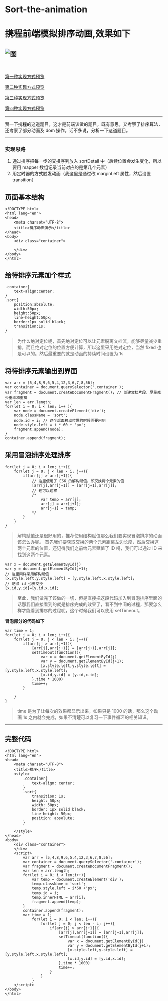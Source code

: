 # Sort-the-animation
# 携程前端模拟排序动画,效果如下
![图](https://user-gold-cdn.xitu.io/2018/9/5/165a9b666b23e820?w=750&amp;h=120&amp;f=gif&amp;s=1675334)
---

<br>

[第一种实现方式预览](https://dcpnonstop.github.io/Sort-the-animation/paixu.html)
<br>

[第二种实现方式预览](https://dcpnonstop.github.io/Sort-the-animation/paixu1.html)
<br>

[第三种实现方式预览](https://dcpnonstop.github.io/Sort-the-animation/paixu2.html)
<br>

[第四种实现方式预览](https://dcpnonstop.github.io/Sort-the-animation/paixu3.html)

---

赞一下携程的这道题目，这才是前端该做的题目，既有意思，又考察了排序算法，还考察了部分动画及 dom 操作。话不多说，分析一下这道题目。

---

### 实现思路
1. 通过排序把每一步的交换序列放入 sortDetail 中（后续位置会发生变化，所以要用 mapper 数组记录当前对应的是第几个元素）
2. 用定时器的方式触发动画（我这里是通过改 marginLeft 属性，然后设置 transition）

## 页面基本结构

```
<!DOCTYPE html>
<html lang="en">
<head>
	<meta charset="UTF-8">
	<title>排序动画演示</title>
</head>
<body>
	<div class="container">

	</div>
</body>
</html>

```
## 给待排序元素加个样式
```
.container{
    text-align:center;
}
.sort{
    position:absolute;
    width:50px;
    height:50px;
    line-height:50px;
    border:1px solid black;
    transition:1s; 
}

```

> 为什么绝对定位呢，首先绝对定位可以让元素脱离文档流，能够尽量减少重排，而且绝对定位的位置方便计算，所以这里采用绝对定位，当然 fixed 也是可以的。然后最重要的就是动画的持续时间设置为 1s

## 将待排序元素输出到界面

```
var arr = [5,4,8,9,6,5,4,12,3,6,7,8,56];
var container = document.querySelector('.container');
var fragment = document.createDocumentFragment(); // 创建文档片段，尽量减少重绘和重排
var len = arr.length;
for(let i = 0; i < len; i++ ){
    var node = document.createElement('div');
    node.className = 'sort';
    node.id = i; // 这个后面移动位置的时候需要用到
    node.style.left = i * 60 + 'px';
    fragment.append(node);
}
container.append(fragment);

```
## 采用冒泡排序处理排序
```
for(let i = 0; i < len; i++){
    for(let j = 0; j < len - i; j++){
    	if(arr[j] > arr[j+1]){
    	    // 这里使用了 ES6 的解构赋值，即交换两个元素的值
    		[arr[j],arr[j+1]] = [arr[j+1],arr[j]];
    		// 也可以这样
    		/*
    		    var temp = arr[j];
    		    arr[j] = arr[j+1];
    		    arr[j+1] = temp;
    		*/
    	}
    }
}

```
>解构赋值还是很好用的，推荐使用结构赋值那么我们要实现冒泡排序的动画该怎么办呢。
首先我们要获取交换的两个元素距离左边长度，然后交换这两个元素的位置，还记得我们之前给元素赋值了 ID 吗，我们可以通过 ID 来找到这两个元素。
```
var x = document.getElementById(j)	
var y = document.getElementById(j+1);
// 这里同样采用解构赋值
[x.style.left,y.style.left] = [y.style.left,x.style.left];
// 记得 id 也要交换
[x.id,y.id]=[y.id,x.id];

```

>至此，我们做完了该做的一切，但是直接把这段代码加入到冒泡排序里面的话那我们直接看到的就是排序完成的效果了，看不到中间的过程，那要怎么样才能看到排序的过程呢，这个时候我们可以使用 setTimeout。

**冒泡部分的代码如下**
```
var time = 1;
for(let i = 0; i < len; i++){
	for(let j = 0; j < len - i; j++){
		if(arr[j] > arr[j+1]){
			[arr[j],arr[j+1]] = [arr[j+1],arr[j]];
			setTimeout(function(){
				var x = document.getElementById(j)	
				var y = document.getElementById(j+1);
				[x.style.left,y.style.left] = [y.style.left,x.style.left];
				[x.id,y.id] = [y.id,x.id];
			},time * 1000)
			time++;
		}

	}
}

```
>time 是为了让每次的效果都显示出来，如果只是 1000 的话，那么这个动画 1s 之内就会完成，如果不清楚可以复习一下事件循环的相关知识。

---

## 完整代码

```
<!DOCTYPE html>
<html lang="en">
<head>
	<meta charset="UTF-8">
	<title>排序</title>
	<style>
		.container{
			text-align: center;
		}
		.sort{
			transition: 1s;
			height: 50px;
			width: 50px;
			border: 1px solid black;
			line-height: 50px;
			position: absolute;
		}
	
	</style>
</head>
<body>
	<div class="container">
	</div>
	<script>
		var arr = [5,4,8,9,6,5,4,12,3,6,7,8,56];
		var container = document.querySelector('.container');
		var fragment = document.createDocumentFragment();
		var len = arr.length;
		for(let i = 0; i < len;i++){
			var temp = document.createElement('div');
			temp.className = 'sort';
			temp.style.left = i*60 +'px';
			temp.id = i;
			temp.innerHTML = arr[i];
			fragment.append(temp);
		}
		container.append(fragment);
		var time = 1;
			for(let i = 0; i < len; i++){
				for(let j = 0; j < len - i; j++){
					if(arr[j] > arr[j+1]){
						[arr[j],arr[j+1]] = [arr[j+1],arr[j]];
						setTimeout(function(){
							var x = document.getElementById(j)	
							var y = document.getElementById(j+1);
							[x.style.left,y.style.left] = [y.style.left,x.style.left];
							[x.id,y.id] = [y.id,x.id];
						},time * 1000)
						time++;
					}
				}
			}
	</script>
</body>
</html>

```
